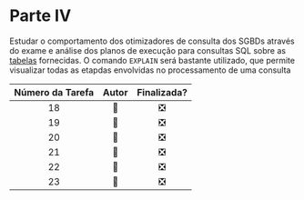 <!-- https://gist.github.com/rxaviers/7360908 -->
# Parte IV

Estudar o comportamento dos otimizadores de consulta dos SGBDs através do exame e análise dos planos de execução para consultas SQL
sobre as [tabelas](../tabelas) fornecidas.
O comando `EXPLAIN` será bastante utilizado, que permite visualizar todas as etapdas envolvidas no processamento de uma consulta

| Número da Tarefa | Autor             | Finalizada?
|:----------------:|:-----------------:|:----------:|
| 18               | :tiger:           | :negative_squared_cross_mark:
| 19               | :bear:            | :negative_squared_cross_mark:
| 20               | :bear:            | :negative_squared_cross_mark:
| 21               | :tiger:           | :negative_squared_cross_mark:
| 22               | :bear:            | :negative_squared_cross_mark:
| 23               | :tiger:           | :negative_squared_cross_mark:
